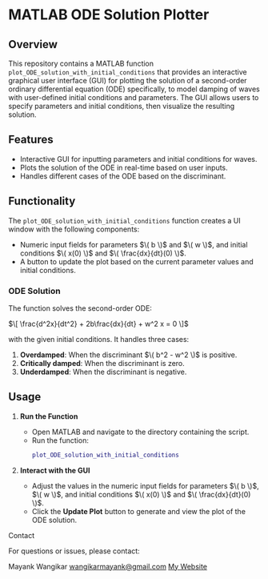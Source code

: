 # MATLAB ODE Solution Plotter

## Overview

This repository contains a MATLAB function `plot_ODE_solution_with_initial_conditions` that provides an interactive graphical user interface (GUI) for plotting the solution of a second-order ordinary differential equation (ODE) specifically, to model damping of waves with user-defined initial conditions and parameters. The GUI allows users to specify parameters and initial conditions, then visualize the resulting solution.

## Features

- Interactive GUI for inputting parameters and initial conditions for waves.
- Plots the solution of the ODE in real-time based on user inputs.
- Handles different cases of the ODE based on the discriminant.

## Functionality

The `plot_ODE_solution_with_initial_conditions` function creates a UI window with the following components:
- Numeric input fields for parameters $\( b \)$ and $\( w \)$, and initial conditions $\( x(0) \)$ and $\( \frac{dx}{dt}(0) \)$.
- A button to update the plot based on the current parameter values and initial conditions.

### ODE Solution

The function solves the second-order ODE:

$\[ \frac{d^2x}{dt^2} + 2b\frac{dx}{dt} + w^2 x = 0 \]$

with the given initial conditions. It handles three cases:
1. **Overdamped**: When the discriminant $\( b^2 - w^2 \)$ is positive.
2. **Critically damped**: When the discriminant is zero.
3. **Underdamped**: When the discriminant is negative.

## Usage

1. **Run the Function**
   - Open MATLAB and navigate to the directory containing the script.
   - Run the function:
     ```matlab
     plot_ODE_solution_with_initial_conditions
     ```

2. **Interact with the GUI**
   - Adjust the values in the numeric input fields for parameters $\( b \)$, $\( w \)$, and initial conditions $\( x(0) \)$ and $\( \frac{dx}{dt}(0) \)$.
   - Click the **Update Plot** button to generate and view the plot of the ODE solution.

Contact

For questions or issues, please contact:

  Mayank Wangikar
  wangikarmayank@gmail.com
  [My Website]([https://website-name.com](https://mayank-wangikar.github.io/mayankwangikar.github.io/))
